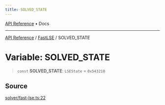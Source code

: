 ```yaml
---
title: SOLVED_STATE
---
```


[API Reference](/docs/api/) • Docs

***

[API Reference](/docs/api/) / [FastLSE](/docs/api/namespaces/FastLSE/) / SOLVED\_STATE

# Variable: SOLVED\_STATE

> `const` **SOLVED\_STATE**: `LSEState` = `0x543210`

## Source

[solver/fast-lse.ts:22](https://github.com/BrouxtForce/cubelib/blob/72117884834c9a330d7870c13642ec7c97dbc128/src/solver/fast-lse.ts#L22)
